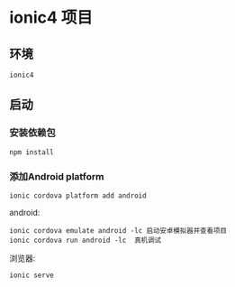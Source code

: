 # ionic4 项目

## 环境

```code
ionic4
```

## 启动

### 安装依赖包
```code
npm install
```

### 添加Android platform

```code
ionic cordova platform add android
```

android:

```code
ionic cordova emulate android -lc 启动安卓模拟器并查看项目
ionic cordova run android -lc  真机调试
```

浏览器:

```code
ionic serve
```
